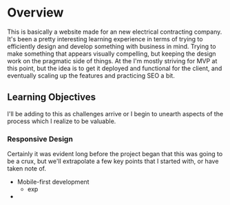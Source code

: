 # Overview

This is basically a website made for an new electrical contracting company. It's been a pretty interesting learning experience in terms of trying to efficiently design and develop something with business in mind. Trying to make something that appears visually compelling, but keeping the design work on the pragmatic side of things. At the I'm mostly striving for MVP at this point, but the idea is to get it deployed and functional for the client, and eventually scaling up the features and practicing SEO a bit.

## Learning Objectives

I'll be adding to this as challenges arrive or I begin to unearth aspects of the process which I realize to be valuable.

### Responsive Design

Certainly it was evident long before the project began that this was going to be a crux, but we'll extrapolate a few key points that I started with, or have taken note of.

- Mobile-first development
  - exp
- 